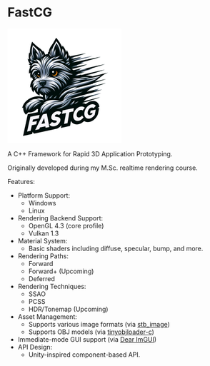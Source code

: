 # FastCG

<img src="https://github.com/pboechat/FastCG/blob/master/resources/logo.png" alt="FastCG" height="256px"></img>

A C++ Framework for Rapid 3D Application Prototyping.

Originally developed during my M.Sc. realtime rendering course.

Features:

- Platform Support:
    - Windows
    - Linux
- Rendering Backend Support:
    - OpenGL 4.3 (core profile)
    - Vulkan 1.3
- Material System:
    - Basic shaders including diffuse, specular, bump, and more.
- Rendering Paths:
    - Forward
    - Forward+ (Upcoming)
    - Deferred
- Rendering Techniques:
    - SSAO
    - PCSS
    - HDR/Tonemap (Upcoming)
- Asset Management:
    - Supports various image formats (via [stb_image](https://github.com/nothings/stb/blob/master/stb_image.h))
    - Supports OBJ models (via [tinyobjloader-c](https://github.com/syoyo/tinyobjloader-c))
- Immediate-mode GUI support (via [Dear ImGUI](https://github.com/ocornut/imgui))
- API Design:
    - Unity-inspired component-based API.
